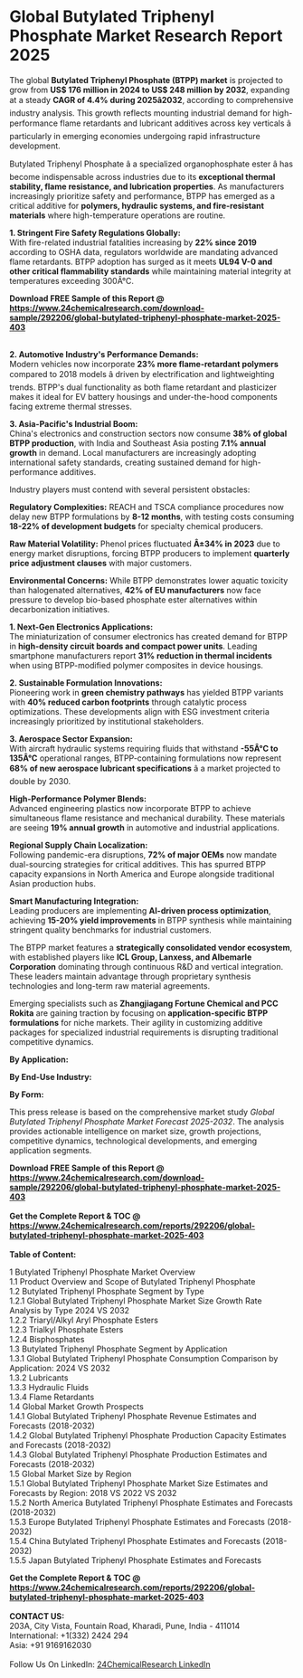 <h1>Global Butylated Triphenyl Phosphate Market Research Report 2025</h1><p>The global <strong>Butylated Triphenyl Phosphate (BTPP) market</strong> is projected to grow from <strong>US$ 176 million in 2024 to US$ 248 million by 2032</strong>, expanding at a steady <strong>CAGR of 4.4% during 2025â2032</strong>, according to comprehensive industry analysis. This growth reflects mounting industrial demand for high-performance flame retardants and lubricant additives across key verticals â particularly in emerging economies undergoing rapid infrastructure development.</p><p>Butylated Triphenyl Phosphate â a specialized organophosphate ester â has become indispensable across industries due to its <strong>exceptional thermal stability, flame resistance, and lubrication properties</strong>. As manufacturers increasingly prioritize safety and performance, BTPP has emerged as a critical additive for <strong>polymers, hydraulic systems, and fire-resistant materials</strong> where high-temperature operations are routine.</p><p><strong>1. Stringent Fire Safety Regulations Globally:</strong><br>
With fire-related industrial fatalities increasing by <strong>22% since 2019</strong> according to OSHA data, regulators worldwide are mandating advanced flame retardants. BTPP adoption has surged as it meets <strong>UL94 V-0 and other critical flammability standards</strong> while maintaining material integrity at temperatures exceeding 300Â°C.</p><div><b>Download FREE Sample of this Report @ 
            <a href="https://www.24chemicalresearch.com/download-sample/292206/global-butylated-triphenyl-phosphate-market-2025-403">
            https://www.24chemicalresearch.com/download-sample/292206/global-butylated-triphenyl-phosphate-market-2025-403</a></b></div><br><p><strong>2. Automotive Industry's Performance Demands:</strong><br>
Modern vehicles now incorporate <strong>23% more flame-retardant polymers</strong> compared to 2018 models â driven by electrification and lightweighting trends. BTPP's dual functionality as both flame retardant and plasticizer makes it ideal for EV battery housings and under-the-hood components facing extreme thermal stresses.</p><p><strong>3. Asia-Pacific's Industrial Boom:</strong><br>
China's electronics and construction sectors now consume <strong>38% of global BTPP production</strong>, with India and Southeast Asia posting <strong>7.1% annual growth</strong> in demand. Local manufacturers are increasingly adopting international safety standards, creating sustained demand for high-performance additives.</p><p>Industry players must contend with several persistent obstacles:</p><p><strong>Regulatory Complexities:</strong> REACH and TSCA compliance procedures now delay new BTPP formulations by <strong>8-12 months</strong>, with testing costs consuming <strong>18-22% of development budgets</strong> for specialty chemical producers.</p><p><strong>Raw Material Volatility:</strong> Phenol prices fluctuated <strong>Â±34% in 2023</strong> due to energy market disruptions, forcing BTPP producers to implement <strong>quarterly price adjustment clauses</strong> with major customers.</p><p><strong>Environmental Concerns:</strong> While BTPP demonstrates lower aquatic toxicity than halogenated alternatives, <strong>42% of EU manufacturers</strong> now face pressure to develop bio-based phosphate ester alternatives within decarbonization initiatives.</p><p><strong>1. Next-Gen Electronics Applications:</strong><br>
The miniaturization of consumer electronics has created demand for BTPP in <strong>high-density circuit boards and compact power units</strong>. Leading smartphone manufacturers report <strong>31% reduction in thermal incidents</strong> when using BTPP-modified polymer composites in device housings.</p><p><strong>2. Sustainable Formulation Innovations:</strong><br>
Pioneering work in <strong>green chemistry pathways</strong> has yielded BTPP variants with <strong>40% reduced carbon footprints</strong> through catalytic process optimizations. These developments align with ESG investment criteria increasingly prioritized by institutional stakeholders.</p><p><strong>3. Aerospace Sector Expansion:</strong><br>
With aircraft hydraulic systems requiring fluids that withstand <strong>-55Â°C to 135Â°C</strong> operational ranges, BTPP-containing formulations now represent <strong>68% of new aerospace lubricant specifications</strong> â a market projected to double by 2030.</p><p><strong>High-Performance Polymer Blends:</strong><br>
    Advanced engineering plastics now incorporate BTPP to achieve simultaneous flame resistance and mechanical durability. These materials are seeing <strong>19% annual growth</strong> in automotive and industrial applications.</p><p><strong>Regional Supply Chain Localization:</strong><br>
    Following pandemic-era disruptions, <strong>72% of major OEMs</strong> now mandate dual-sourcing strategies for critical additives. This has spurred BTPP capacity expansions in North America and Europe alongside traditional Asian production hubs.</p><p><strong>Smart Manufacturing Integration:</strong><br>
    Leading producers are implementing <strong>AI-driven process optimization</strong>, achieving <strong>15-20% yield improvements</strong> in BTPP synthesis while maintaining stringent quality benchmarks for industrial customers.</p><p>The BTPP market features a <strong>strategically consolidated vendor ecosystem</strong>, with established players like <strong>ICL Group, Lanxess, and Albemarle Corporation</strong> dominating through continuous R&amp;D and vertical integration. These leaders maintain advantage through proprietary synthesis technologies and long-term raw material agreements.</p><p>Emerging specialists such as <strong>Zhangjiagang Fortune Chemical and PCC Rokita</strong> are gaining traction by focusing on <strong>application-specific BTPP formulations</strong> for niche markets. Their agility in customizing additive packages for specialized industrial requirements is disrupting traditional competitive dynamics.</p><p><strong>By Application:</strong></p><p><strong>By End-Use Industry:</strong></p><p><strong>By Form:</strong></p><p>This press release is based on the comprehensive market study <em>Global Butylated Triphenyl Phosphate Market Forecast 2025-2032</em>. The analysis provides actionable intelligence on market size, growth projections, competitive dynamics, technological developments, and emerging application segments.</p><div><b>Download FREE Sample of this Report @ 
            <a href="https://www.24chemicalresearch.com/download-sample/292206/global-butylated-triphenyl-phosphate-market-2025-403">
            https://www.24chemicalresearch.com/download-sample/292206/global-butylated-triphenyl-phosphate-market-2025-403</a></b></div><br><div><b>Get the Complete Report & TOC @ 
            <a href="https://www.24chemicalresearch.com/reports/292206/global-butylated-triphenyl-phosphate-market-2025-403">
            https://www.24chemicalresearch.com/reports/292206/global-butylated-triphenyl-phosphate-market-2025-403</a></b></div><br>
            <b>Table of Content:</b><p>1 Butylated Triphenyl Phosphate Market Overview<br />
    1.1 Product Overview and Scope of Butylated Triphenyl Phosphate<br />
    1.2 Butylated Triphenyl Phosphate Segment by Type<br />
        1.2.1 Global Butylated Triphenyl Phosphate Market Size Growth Rate Analysis by Type 2024 VS 2032<br />
        1.2.2 Triaryl/Alkyl Aryl Phosphate Esters<br />
        1.2.3 Trialkyl Phosphate Esters<br />
        1.2.4 Bisphosphates<br />
    1.3 Butylated Triphenyl Phosphate Segment by Application<br />
        1.3.1 Global Butylated Triphenyl Phosphate Consumption Comparison by Application: 2024 VS 2032<br />
        1.3.2 Lubricants<br />
        1.3.3 Hydraulic Fluids<br />
        1.3.4 Flame Retardants<br />
    1.4 Global Market Growth Prospects<br />
        1.4.1 Global Butylated Triphenyl Phosphate Revenue Estimates and Forecasts (2018-2032)<br />
        1.4.2 Global Butylated Triphenyl Phosphate Production Capacity Estimates and Forecasts (2018-2032)<br />
        1.4.3 Global Butylated Triphenyl Phosphate Production Estimates and Forecasts (2018-2032)<br />
    1.5 Global Market Size by Region<br />
        1.5.1 Global Butylated Triphenyl Phosphate Market Size Estimates and Forecasts by Region: 2018 VS 2022 VS 2032<br />
        1.5.2 North America Butylated Triphenyl Phosphate Estimates and Forecasts (2018-2032)<br />
        1.5.3 Europe Butylated Triphenyl Phosphate Estimates and Forecasts (2018-2032)<br />
        1.5.4 China Butylated Triphenyl Phosphate Estimates and Forecasts (2018-2032)<br />
        1.5.5 Japan Butylated Triphenyl Phosphate Estimates and Forecasts</p><div><b>Get the Complete Report & TOC @ 
            <a href="https://www.24chemicalresearch.com/reports/292206/global-butylated-triphenyl-phosphate-market-2025-403">
            https://www.24chemicalresearch.com/reports/292206/global-butylated-triphenyl-phosphate-market-2025-403</a></b></div><br><b>CONTACT US:</b><br>
            203A, City Vista, Fountain Road, Kharadi, Pune, India - 411014<br>
            International: +1(332) 2424 294<br>
            Asia: +91 9169162030 <br><br>
            Follow Us On LinkedIn: <a href="https://www.linkedin.com/company/24chemicalresearch/">24ChemicalResearch LinkedIn</a>
